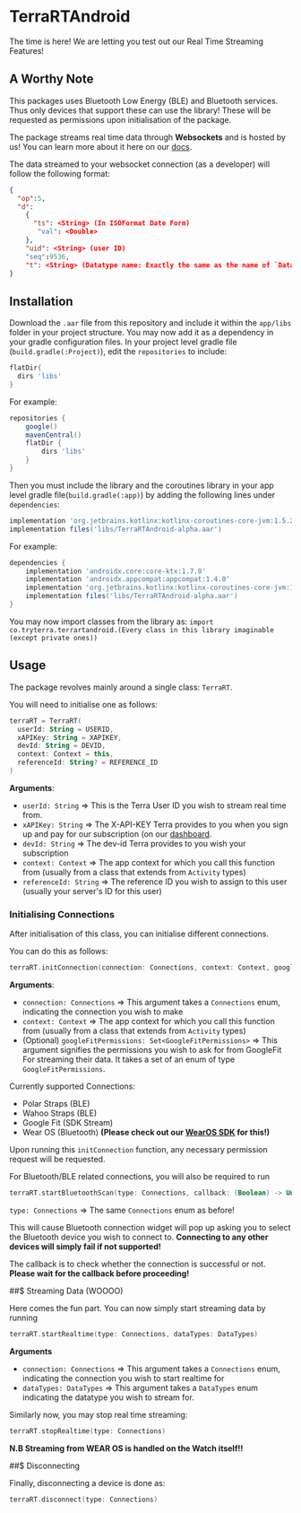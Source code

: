 # TerraRTAndroid

The time is here! We are letting you test out our Real Time Streaming Features!

## A Worthy Note

This packages uses Bluetooth Low Energy (BLE) and Bluetooth services. Thus only devices that support these can use the library! These will be requested as permissions upon initialisation of the package.

The package streams real time data through **Websockets** and is hosted by us! You can learn more about it here on our [docs](https://docs.tryterra.co/reference/using-the-websocket-api).

The data streamed to your websocket connection (as a developer) will follow the following format:

```json
{
  "op":5,
  "d":
    {
      "ts": <String> (In ISOFormat Date Form)
       "val": <Double>
    },
    "uid": <String> (user ID)
    "seq":9536,
    "t": <String> (Datatype name: Exactly the same as the name of `DataTypes` enum)
}
```

## Installation

Download the `.aar` file from this repository and include it within the `app/libs` folder in your project structure. You may now add it as a dependency in your gradle configuration files. In your project level gradle file (`build.gradle(:Project)`), edit the `repositories` to include:

```gradle
flatDir{
  dirs 'libs'
}
```

For example:
```gradle
repositories {
    google()
    mavenCentral()
    flatDir {
        dirs 'libs'
    }
}
```

Then you must include the library and the coroutines library in your app level gradle file(`build.gradle(:app)`) by adding the following lines under `dependencies`:

```gradle
implementation 'org.jetbrains.kotlinx:kotlinx-coroutines-core-jvm:1.5.2'
implementation files('libs/TerraRTAndroid-alpha.aar')

```

For example:
```gradle
dependencies {
    implementation 'androidx.core:core-ktx:1.7.0'
    implementation 'androidx.appcompat:appcompat:1.4.0'
    implementation 'org.jetbrains.kotlinx:kotlinx-coroutines-core-jvm:1.5.2'
    implementation files('libs/TerraRTAndroid-alpha.aar')
}
```

You may now import classes from the library as: `import co.tryterra.terrartandroid.(Every class in this library imaginable (except private ones))`

## Usage

The package revolves mainly around a single class: `TerraRT`. 

You will need to initialise one as follows:

```kotlin
terraRT = TerraRT(
  userId: String = USERID,
  xAPIKey: String = XAPIKEY,
  devId: String = DEVID,
  context: Context = this,
  referenceId: String? = REFERENCE_ID
)
```

**Arguments**:

- `userId: String` => This is the Terra User ID you wish to stream real time from.
- `xAPIKey: String` => The X-API-KEY Terra provides to you when you sign up and pay for our subscription (on our [dashboard](https://dashboard.tryterra.co).
- `devId: String` => The dev-id Terra provides to you wish your subscription
- `context: Context` => The app context for which you call this function from (usually from a class that extends from `Activity` types)
- `referenceId: String` => The reference ID you wish to assign to this user (usually your server's ID for this user)


### Initialising Connections

After initialisation of this class, you can initialise different connections.

You can do this as follows:

```kotlin
terraRT.initConnection(connection: Connections, context: Context, googleFitPermissions: Set<GoogleFitPermissions>)
```

**Arguments**:
- `connection: Connections` => This argument takes a `Connections` enum, indicating the connection you wish to make
- `context: Context` => The app context for which you call this function from (usually from a class that extends from `Activity` types)
- (Optional) `googleFitPermissions: Set<GoogleFitPermissions>` => This argument signifies the permissions you wish to ask for from GoogleFit For streaming their data. It takes a set of an enum of type `GoogleFitPermissions`.

Currently supported Connections:

- Polar Straps (BLE)
- Wahoo Straps (BLE)
- Google Fit (SDK Stream)
- Wear OS (Bluetooth) **(Please check out our [WearOS SDK](https://github.com/tryterra/TerraWearOS) for this!)**

Upon running this `initConnection` function, any necessary permission request will be requested.

For Bluetooth/BLE related connections, you will also be required to run 
```kotlin
terraRT.startBluetoothScan(type: Connections, callback: (Boolean) -> Unit)
```

`type: Connections` => The same `Connections` enum as before!

This will cause Bluetooth connection widget will pop up asking you to select the Bluetooth device you wish to connect to. **Connecting to any other devices will simply fail if not supported!**

The callback is to check whether the connection is successful or not. **Please wait for the callback before proceeding!**


##$ Streaming Data (WOOOO)

Here comes the fun part. You can now simply start streaming data by running

```kotlin
terraRT.startRealtime(type: Connections, dataTypes: DataTypes)
```

**Arguments**

- `connection: Connections` => This argument takes a `Connections` enum, indicating the connection you wish to start realtime for
- `dataTypes: DataTypes` => This argument takes a `DataTypes` enum indicating the datatype you wish to stream for. 

Similarly now, you may stop real time streaming:

```kotlin
terraRT.stopRealtime(type: Connections)
```

**N.B Streaming from WEAR OS is handled on the Watch itself!!**


##$ Disconnecting

Finally, disconnecting a device is done as:

```kotlin
terraRT.disconnect(type: Connections)
```





  

